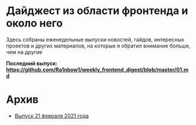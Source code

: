 # Дайджест из области фронтенда и около него

Здесь собраны еженедельные выпуски новостей, гайдов, интересных проектов и других материалов, на которые я обратил внимание больше, чем на другие

**Последний выпуск: https://github.com/Ra1nbow1/weekly_frontend_digest/blob/master/01.md**

# Архив
- [Выпуск 21 февраля 2021 года](https://github.com/Ra1nbow1/weekly_frontend_digest/blob/master/01.md)
